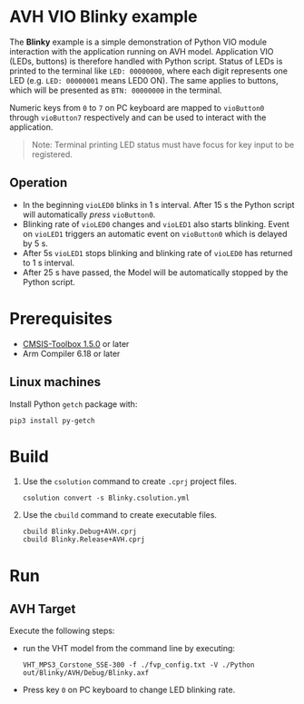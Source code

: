 # AVH VIO Blinky example

The **Blinky** example is a simple demonstration of Python VIO module interaction with the application running on AVH model. Application VIO (LEDs, buttons) is therefore handled with Python script. Status of LEDs is printed to the terminal like `LED: 00000000`, where each digit represents one LED (e.g. `LED: 00000001` means LED0 ON). The same applies to buttons, which will be presented as `BTN: 00000000` in the terminal.

Numeric keys from `0` to `7` on PC keyboard are mapped to `vioButton0` through `vioButton7` respectively and can be used to interact with the application.
>Note: Terminal printing LED status must have focus for key input to be registered.

## Operation

- In the beginning `vioLED0` blinks in 1 s interval. After 15 s the Python script will automatically *press* `vioButton0`.
- Blinking rate of `vioLED0` changes and `vioLED1` also starts blinking. Event on `vioLED1` triggers an automatic event on `vioButton0` which is delayed by 5 s.
- After 5s `vioLED1` stops blinking and blinking rate of `vioLED0` has returned to 1 s interval.
- After 25 s have passed, the Model will be automatically stopped by the Python script. 

# Prerequisites

- [CMSIS-Toolbox 1.5.0](https://github.com/Open-CMSIS-Pack/cmsis-toolbox/releases/tag/1.5.0) or later
- Arm Compiler 6.18 or later

## Linux machines
Install Python `getch` package with:
```
pip3 install py-getch
```

# Build

1. Use the `csolution` command to create `.cprj` project files.
   ```
   csolution convert -s Blinky.csolution.yml
   ```
2. Use the `cbuild` command to create executable files.
   ```
   cbuild Blinky.Debug+AVH.cprj
   cbuild Blinky.Release+AVH.cprj
   ```

# Run
## AVH Target

Execute the following steps:
 - run the VHT model from the command line by executing:
   ```
   VHT_MPS3_Corstone_SSE-300 -f ./fvp_config.txt -V ./Python out/Blinky/AVH/Debug/Blinky.axf
   ```
- Press key `0` on PC keyboard to change LED blinking rate.